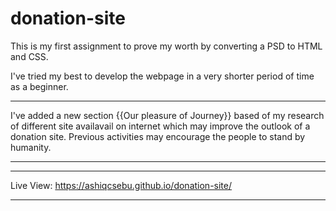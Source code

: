# donation-site

This is my first assignment to prove my worth by converting a PSD to HTML and CSS. 

I've tried my best to develop the webpage in a very shorter period of time as a beginner.

***********
I've added a new section {{Our pleasure of Journey}} based of my research of different site availavail on internet which may improve the outlook of a donation site. Previous activities may encourage the people to stand by humanity.
***********

**********************
Live View: https://ashiqcsebu.github.io/donation-site/
*********************
